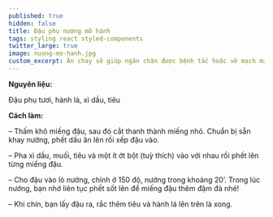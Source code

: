 ```yaml
---
published: true
hidden: false
title: Đậu phụ nướng mỡ hành
tags: styling react styled-components
twitter_large: true
image: nuong-mo-hanh.jpg
custom_excerpt: Ăn chay sẽ giúp ngăn chặn được bệnh tắc hoặc vỡ mạch máu ở người tăng huyết áp, hạn chế tai biến nhồi máu cơ tim.
---
```



**Nguyên liệu:**

Đậu phụ tươi, hành lá, xì dầu, tiêu

**Cách làm:**

– Thấm khô miếng đậu, sau đó cắt thanh thành miếng nhỏ. Chuẩn bị sẵn khay nướng, phết dầu ăn lên rồi xếp đậu vào.

– Pha xì dầu, muối, tiêu và một ít ớt bột (tuỳ thích) vào với nhau rồi phết lên từng miếng đậu.

– Cho đậu vào lò nướng, chỉnh ở 150 độ, nướng trong khoảng 20’. Trong lúc nướng, bạn nhớ liên tục phết sốt lên để miếng đậu thêm đậm đà nhé!

– Khi chín, bạn lấy đậu ra, rắc thêm tiêu và hành lá lên trên là xong.

